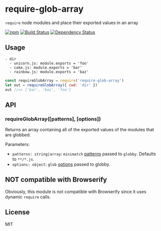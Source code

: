 # require-glob-array

`require` node modules and place their exported values in an array

[![npm](https://img.shields.io/npm/v/require-glob-array.svg?style=flat-square)](https://www.npmjs.com/package/require-glob-array)
[![Build Status](https://img.shields.io/travis/seangenabe/require-glob-array/master.svg?style=flat-square)](https://travis-ci.org/seangenabe/require-glob-array)
[![Dependency Status](https://img.shields.io/david/seangenabe/require-glob-array.svg?style=flat-square)](https://david-dm.org/seangenabe/require-glob-array)

## Usage

```
- dir
  - unicorn.js: module.exports = 'foo'
  - cake.js: module.exports = 'bar'
  - rainbow.js: module.exports = 'baz'
```

```javascript
const requireGlobArray = require('require-glob-array')
let out = requireGlobArray({ cwd: 'dir' })
out //=> ['bar', 'baz', 'foo']
```

## API

### requireGlobArray([patterns], [options])

Returns an array containing all of the exported values of the modules that
are globbed.

Parameters:
* `patterns: string|array`: `minimatch` [patterns](https://github.com/isaacs/minimatch#usage) passed to `globby`. Defaults to `**/*.js`.
* `options: object`: `glob` [options](https://github.com/isaacs/node-glob#options) passed to globby.

## NOT compatible with Browserify

Obviously, this module is not compatible with Browserify since it uses dynamic `require` calls.

## License

MIT
